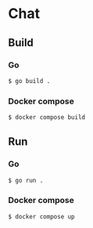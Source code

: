 # Chat

## Build

### Go

```bash
$ go build .
```

### Docker compose

```bash
$ docker compose build
```

## Run

### Go

```bash
$ go run .
```

### Docker compose

```bash
$ docker compose up
```
